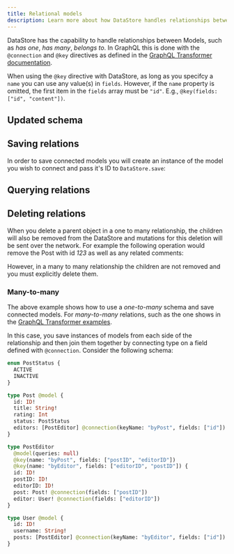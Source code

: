 ```yaml
---
title: Relational models
description: Learn more about how DataStore handles relationships between Models, such as "has one", "has many", "belongs to".
---
```


DataStore has the capability to handle relationships between Models, such as *has one*, *has many*, *belongs to*. In GraphQL this is done with the `@connection` and `@key` directives as defined in the [GraphQL Transformer documentation](~/cli/graphql-transformer/directives.md#connection).

<amplify-callout warning>

When using the `@key` directive with DataStore, as long as you specifcy a `name` you can use any value(s) in `fields`. However, if the `name` property is omitted, the first item in the `fields` array must be `"id"`. E.g., `@key(fields: ["id", "content"])`.

</amplify-callout>

## Updated schema

<inline-fragment platform="js" src="~/lib/datastore/fragments/js/relational/updated-schema.md"></inline-fragment>
<inline-fragment platform="ios" src="~/lib/datastore/fragments/ios/relational/updated-schema.md"></inline-fragment>
<inline-fragment platform="android" src="~/lib/datastore/fragments/android/relational/updated-schema.md"></inline-fragment>

## Saving relations

In order to save connected models you will create an instance of the model you wish to connect and pass it's ID to `DataStore.save`:

<inline-fragment platform="js" src="~/lib/datastore/fragments/js/relational/save-snippet.md"></inline-fragment>
<inline-fragment platform="ios" src="~/lib/datastore/fragments/ios/relational/save-snippet.md"></inline-fragment>
<inline-fragment platform="android" src="~/lib/datastore/fragments/android/relational/save-snippet.md"></inline-fragment>

## Querying relations

<inline-fragment platform="js" src="~/lib/datastore/fragments/js/relational/query-snippet.md"></inline-fragment>
<inline-fragment platform="ios" src="~/lib/datastore/fragments/ios/relational/query-snippet.md"></inline-fragment>
<inline-fragment platform="android" src="~/lib/datastore/fragments/android/relational/query-snippet.md"></inline-fragment>

## Deleting relations

When you delete a parent object in a one to many relationship, the children will also be removed from the DataStore and mutations for this deletion will be sent over the network. For example the following operation would remove the Post with id *123* as well as any related comments:

<inline-fragment platform="js" src="~/lib/datastore/fragments/js/relational/delete-snippet.md"></inline-fragment>
<inline-fragment platform="ios" src="~/lib/datastore/fragments/ios/relational/delete-snippet.md"></inline-fragment>
<inline-fragment platform="android" src="~/lib/datastore/fragments/android/relational/delete-snippet.md"></inline-fragment>

However, in a many to many relationship the children are not removed and you must explicitly delete them.

### Many-to-many

The above example shows how to use a *one-to-many* schema and save connected models. For *many-to-many* relations, such as the one shows in the [GraphQL Transformer examples](~/cli/graphql-transformer/directives.md#connection).

In this case, you save instances of models from each side of the relationship and then join them together by connecting type on a field defined with `@connection`. Consider the following schema:

```graphql
enum PostStatus {
  ACTIVE
  INACTIVE
}

type Post @model {
  id: ID!
  title: String!
  rating: Int
  status: PostStatus
  editors: [PostEditor] @connection(keyName: "byPost", fields: ["id"])
}

type PostEditor
  @model(queries: null)
  @key(name: "byPost", fields: ["postID", "editorID"])
  @key(name: "byEditor", fields: ["editorID", "postID"]) {
  id: ID!
  postID: ID!
  editorID: ID!
  post: Post! @connection(fields: ["postID"])
  editor: User! @connection(fields: ["editorID"])
}

type User @model {
  id: ID!
  username: String!
  posts: [PostEditor] @connection(keyName: "byEditor", fields: ["id"])
}
```

<inline-fragment platform="js" src="~/lib/datastore/fragments/js/relational/save-many-snippet.md"></inline-fragment>
<inline-fragment platform="ios" src="~/lib/datastore/fragments/ios/relational/save-many-snippet.md"></inline-fragment>
<inline-fragment platform="android" src="~/lib/datastore/fragments/android/relational/save-many-snippet.md"></inline-fragment>
